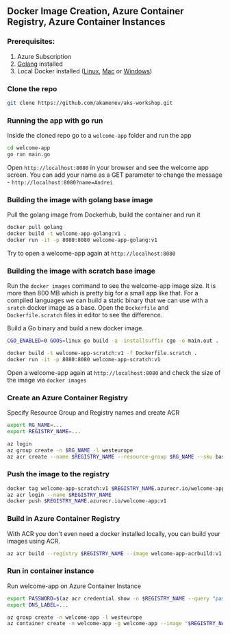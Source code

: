 ## Docker Image Creation, Azure Container Registry, Azure Container Instances

### Prerequisites:

1. Azure Subscription
2. [Golang](https://golang.org/doc/install) installed
3. Local Docker installed ([Linux](https://docs.docker.com/install/linux/docker-ce/ubuntu/#install-docker-ce), [Mac](https://docs.docker.com/docker-for-mac/install/) or [Windows](https://docs.docker.com/docker-for-windows/install/))

### Clone the repo
```bash
git clone https://github.com/akamenev/aks-workshop.git
```

### Running the app with go run
Inside the cloned repo go to a `welcome-app` folder and run the app
```bash
cd welcome-app
go run main.go
```
Open `http://localhost:8080` in your browser and see the welcome app screen. You can add your name as a GET parameter to change the message - `http://localhost:8080?name=Andrei`

### Building the image with golang base image
Pull the golang image from Dockerhub, build the container and run it
```bash
docker pull golang
docker build -t welcome-app-golang:v1 .
docker run -it -p 8080:8080 welcome-app-golang:v1
```
Try to open a welcome-app again at `http://localhost:8080`

### Building the image with scratch base image
Run the `docker images` command to see the welcome-app image size. It is more than 800 MB which is pretty big for a small app like that. For a compiled languages we can build a static binary that we can use with a `sratch` docker image as a base. Open the `Dockerfile` and `Dockerfile.scratch` files in editor to see the difference.

Build a Go binary and build a new docker image.

```bash
CGO_ENABLED=0 GOOS=linux go build -a -installsuffix cgo -o main.out .

docker build -t welcome-app-scratch:v1 -f Dockerfile.scratch .
docker run -it -p 8080:8080 welcome-app-scratch:v1
```
Open a welcome-app again at `http://localhost:8080` and check the size of the image via `docker images`

### Create an Azure Container Registry
Specify Resource Group and Registry names and create ACR
```bash
export RG_NAME=...
export REGISTRY_NAME=...

az login
az group create -n $RG_NAME -l westeurope
az acr create --name $REGISTRY_NAME --resource-group $RG_NAME --sku basic --location westeurope --admin-enabled true
```

### Push the image to the registry
```bash
docker tag welcome-app-scratch:v1 $REGISTRY_NAME.azurecr.io/welcome-app:v1
az acr login --name $REGISTRY_NAME
docker push $REGISTRY_NAME.azurecr.io/welcome-app:v1
```

### Build in Azure Container Registry
With ACR you don't even need a docker installed locally, you can build your images using ACR.
```bash
az acr build --registry $REGISTRY_NAME --image welcome-app-acrbuild:v1 -f Dockerfile.scratch .
```

### Run in container instance
Run welcome-app on Azure Container Instance
```bash
export PASSWORD=$(az acr credential show -n $REGISTRY_NAME --query "passwords[0].value" -o tsv)
export DNS_LABEL=...

az group create -n welcome-app -l westeurope
az container create -n welcome-app -g welcome-app --image "$REGISTRY_NAME.azurecr.io/welcome-app:v1" --registry-username "$REGISTRY_NAME" --registry-password "$PASSWORD" --ports 8080 --dns-name-label $DNS_LABEL
```
